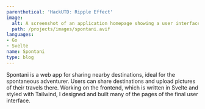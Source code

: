 ```yaml
---
parenthetical: 'HackUTD: Ripple Effect'
image:
  alt: A screenshot of an application homepage showing a user interface and a map
  path: /projects/images/spontani.avif
languages:
- Go
- Svelte
name: Spontani
type: blog
---
```

Spontani is a web app for sharing nearby destinations, ideal for the
spontaneous adventurer. Users can share destinations and upload pictures of
their travels there. Working on the frontend, which is written in Svelte and
styled with Tailwind, I designed and built many of the pages of the final user
interface.
